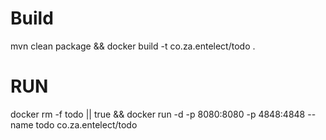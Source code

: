 # Build
mvn clean package && docker build -t co.za.entelect/todo .

# RUN

docker rm -f todo || true && docker run -d -p 8080:8080 -p 4848:4848 --name todo co.za.entelect/todo 